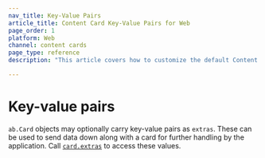 ```yaml
---
nav_title: Key-Value Pairs
article_title: Content Card Key-Value Pairs for Web
page_order: 1
platform: Web
channel: content cards
page_type: reference
description: "This article covers how to customize the default Content Cards style within the Braze SDK."

---
```


# Key-value pairs

`ab.Card` objects may optionally carry key-value pairs as `extras`. These can be used to send data down along with a card for further handling by the application. Call [`card.extras`](https://js.appboycdn.com/web-sdk/latest/doc/ab.Card.html) to access these values.